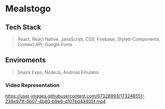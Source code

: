 # Mealstogo

## Tech Stack
> React, React Native, JavaScript, CSS, Firebase, Styled-Components, Context API, Google Fonts

## Enviroments
> Snack Expo, NodeJs, Android Emulator

### Video Representation
https://user-images.githubusercontent.com/67328993/173248551-238e971f-6b07-4b80-b9e6-d107bd43405f.mp4
